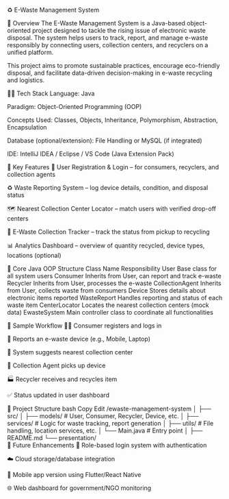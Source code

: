 ♻️ E-Waste Management System


📌 Overview
The E-Waste Management System is a Java-based object-oriented project designed to tackle the rising issue of electronic waste disposal. The system helps users to track, report, and manage e-waste responsibly by connecting users, collection centers, and recyclers on a unified platform.

This project aims to promote sustainable practices, encourage eco-friendly disposal, and facilitate data-driven decision-making in e-waste recycling and logistics.

👨‍💻 Tech Stack
Language: Java

Paradigm: Object-Oriented Programming (OOP)

Concepts Used: Classes, Objects, Inheritance, Polymorphism, Abstraction, Encapsulation

Database (optional/extension): File Handling or MySQL (if integrated)

IDE: IntelliJ IDEA / Eclipse / VS Code (Java Extension Pack)

🧩 Key Features
👤 User Registration & Login – for consumers, recyclers, and collection agents

♻️ Waste Reporting System – log device details, condition, and disposal status

🗺️ Nearest Collection Center Locator – match users with verified drop-off centers

🧾 E-Waste Collection Tracker – track the status from pickup to recycling

📊 Analytics Dashboard – overview of quantity recycled, device types, locations (optional)

🧱 Core Java OOP Structure
Class Name	Responsibility
User	Base class for all system users
Consumer	Inherits from User, can report and track e-waste
Recycler	Inherits from User, processes the e-waste
CollectionAgent	Inherits from User, collects waste from consumers
Device	Stores details about electronic items reported
WasteReport	Handles reporting and status of each waste item
CenterLocator	Locates the nearest collection centers (mock data)
EwasteSystem	Main controller class to coordinate all functionalities

🔄 Sample Workflow
👨‍💼 Consumer registers and logs in

📱 Reports an e-waste device (e.g., Mobile, Laptop)

📍 System suggests nearest collection center

🚛 Collection Agent picks up device

🏭 Recycler receives and recycles item

✅ Status updated in user dashboard

📂 Project Structure
bash
Copy
Edit
/ewaste-management-system
│
├── src/
│   ├── models/              # User, Consumer, Recycler, Device, etc.
│   ├── services/            # Logic for waste tracking, report generation
│   ├── utils/               # File handling, location services, etc.
│   └── Main.java            # Entry point
│
├── README.md
└── presentation/            
📌 Future Enhancements
🔐 Role-based login system with authentication

☁️ Cloud storage/database integration

📱 Mobile app version using Flutter/React Native

🌐 Web dashboard for government/NGO monitoring
